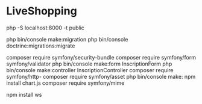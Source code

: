 # LiveShopping
php -S localhost:8000 -t public


php bin/console make:migration
php bin/console doctrine:migrations:migrate

composer require symfony/security-bundle
composer require symfony/form symfony/validator
php bin/console make:form InscriptionForm 
php bin/console make:controller InscriptionController 
composer require symfony/http-
composer require symfony/asset
php bin/console make:
npm install chart.js
composer require symfony/mime


npm install ws